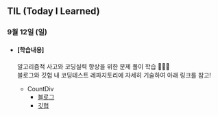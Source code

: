 ## TIL (Today I Learned)

### 9월 12일 (일)

- #### [학습내용]
  
  알고리즘적 사고와 코딩실력 향상을 위한 문제 풀이 학습  🧑🏻‍💻   
  블로그와 깃헙 내 코딩테스트 레파지토리에 자세히 기술하여 아래 링크를 참고!
  
  - CountDiv
    - [블로그](https://green1229.tistory.com/175)
    - [깃헙](https://github.com/GREENOVER/CodingTest/tree/main/CountDiv)

